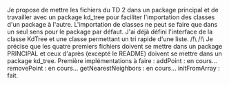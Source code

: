 Je propose de mettre les fichiers du TD 2 dans un package principal et de travailler avec un package kd_tree 
pour faciliter l'importation des classes d'un package à l'autre. L'importation de classes ne peut se faire que dans un seul sens
pour le package par défaut. J'ai déjà défini l'interface de la classe KdTree et une classe permettant un tri rapide d'une liste.
/!\ /!\ Je précise que les quatre premiers fichiers doivent se mettre dans un package PRINCIPAL et ceux d'après (excepté le README) doivent se mettre dans un package kd_tree.
Première implémentations à faire : addPoint : en cours... removePoint : en cours... getNearestNeighbors : en cours... initFromArray : fait.
